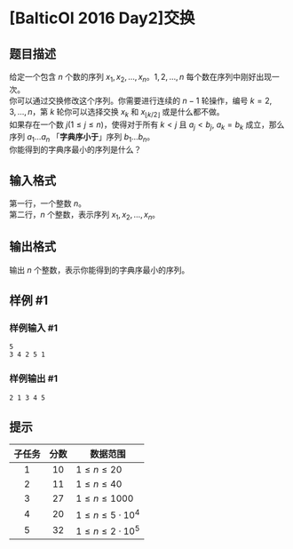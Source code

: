 # [BalticOI 2016 Day2]交换

## 题目描述

给定一个包含 $n$ 个数的序列 $x_1,x_2,\dots,x_n$。$1,2,\dots,n$ 每个数在序列中刚好出现一次。  
你可以通过交换修改这个序列。你需要进行连续的 $n-1$ 轮操作，编号 $k=2,3,\dots,n$，第 $k$ 轮你可以选择交换 $x_k$ 和 $x_{\lfloor k/2\rfloor}$ 或是什么都不做。  
如果存在一个数 $j(1 \leq j \leq n)$，使得对于所有 $k < j$ 且 $a_j < b_j,$ $a_k = b_k$ 成立，那么序列 $a_1\dots a_n$ 「**字典序小于**」序列 $b_1\dots b_n$。  
你能得到的字典序最小的序列是什么？

## 输入格式

第一行，一个整数 $n$。  
第二行，$n$ 个整数，表示序列 $x_1,x_2,\dots,x_n$。

## 输出格式

输出 $n$ 个整数，表示你能得到的字典序最小的序列。

## 样例 #1

### 样例输入 #1
```
5
3 4 2 5 1
```

### 样例输出 #1

```
2 1 3 4 5
```

## 提示

|子任务|分数|数据范围|
|:-:|:-:|-|
|1|10|$1 \leq n \leq 20$|
|2|11|$1 \leq n \leq 40$|
|3|27|$1 \leq n \leq 1000$|
|4|20|$1 \leq n \leq 5 \cdot 10^4$|
|5|32|$1 \leq n \leq 2 \cdot 10^5$|

